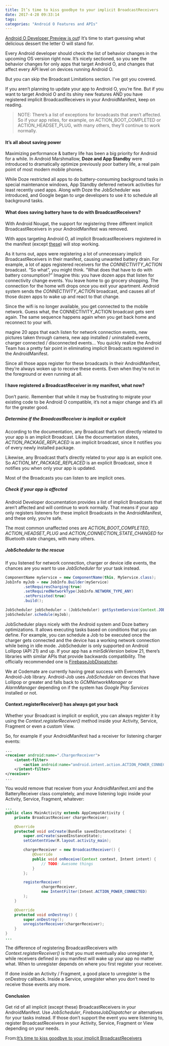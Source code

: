 ```yaml
---
title: It’s time to kiss goodbye to your implicit BroadcastReceivers
date: 2017-4-28 09:33:14
tags:
categories: "Android O Features and APIs"
---
```


[Android O Developer Preview is out](https://developer.android.com/preview/index.html)! It’s time to start guessing what delicious dessert the letter O will stand for.

Every Android developer should check the list of behavior changes in the upcoming OS version right now. It’s nicely sectioned, so you see the behavior changes for only apps that target Android O, and changes that affect every API level on devices running Android O.

But you can skip the Broadcast Limitations section. I’ve got you covered.

If you aren’t planning to update your app to Android O, you’re fine. But if you want to target Android O and its shiny new features AND you have registered implicit BroadcastReceivers in your AndroidManifest, keep on reading.

>NOTE: There’s a list of exceptions for broadcasts that aren’t affected. So if your app relies, for example, on ACTION_BOOT_COMPLETED or ACTION_HEADSET_PLUG, with many others, they’ll continue to work normally.

#### It’s all about saving power

Maximizing performance & battery life has been a big priority for Android for a while. In Android Marshmallow, **Doze and App Standby** were introduced to dramatically optimize previously poor battery life, a real pain point of most modern mobile phones.

While Doze restricted all apps to do battery-consuming background tasks in special maintenance windows, App Standby deferred network activities for least recently used apps. Along with Doze the JobScheduler was introduced, and Google began to urge developers to use it to schedule all background tasks.

<!--more-->

#### What does saving battery have to do with BroadcastReceivers?

With Android Nougat, the support for registering three different implicit BroadcastReceivers in your AndroidManifest was removed.

With apps targeting Android O, all implicit BroadcastReceivers registered in the manifest (except [these](https://developer.android.com/preview/features/background-broadcasts.html)) will stop working.

As it turns out, apps were registering a lot of unnecessary implicit BroadcastReceivers in their manifest, causing unwanted battery drain. For example, a lot of apps registered receivers for the _CONNECTIVITY_ACTION_ broadcast. “So what”, you might think. “What does that have to do with battery consumption?”
Imagine this: you have dozen apps that listen for connectivity change events. You leave home to go grocery shopping. The connection for the home wifi drops once you exit your apartment. Android system sends the _CONNECTIVITY_ACTION_ broadcast, and causes all of those dozen apps to wake up and react to that change.

Since the wifi is no longer available, you get connected to the mobile network. Guess what, the CONNECTIVITY_ACTION broadcast gets sent again. The same sequence happens again when you get back home and reconnect to your wifi.

magine 20 apps that each listen for network connection events, new pictures taken through camera, new app installed / uninstalled events, charger connected / disconnected events… You quickly realize the Android Team has a pretty fair point in eliminating implicit Broadcasts registered in the AndroidManifest.

Since all those apps register for these broadcasts in their AndroidManifest, they’re always woken up to receive these events. Even when they’re not in the foreground or even running at all.

#### I have registered a BroadcastReceiver in my manifest, what now?

Don’t panic. Remember that while it may be frustrating to migrate your existing code to be Android O compatible, it’s not a major change and it’s all for the greater good.

##### Determine if the BroadcastReceiver is implicit or explicit

According to the documentation, any Broadcast that’s not directly related to your app is an implicit Broadcast. Like the documentation states, _ACTION_PACKAGE_REPLACED_ is an implicit broadcast, since it notifies you of every newly installed package.

Likewise, any Broadcast that’s directly related to your app is an explicit one. So _ACTION_MY_PACKAGE_REPLACED_ is an explicit Broadcast, since it notifies you when only your app is updated.

Most of the Broadcasts you can listen to are implicit ones.

##### Check if your app is affected

Android Developer documentation provides a list of implicit Broadcasts that aren’t affected and will continue to work normally. That means if your app only registers listeners for these implicit Broadcasts in the AndroidManifest, and these only, you’re safe.

The most common unaffected ones are _ACTION_BOOT_COMPLETED_, _ACTION_HEADSET_PLUG_ and _ACTION_CONNECTION_STATE_CHANGED_ for Bluetooth state changes, with many others.

##### JobScheduler to the rescue

If you listened for network connection, charger or device idle events, the chances are you want to use _JobScheduler_ for your task instead.

```java
ComponentName myService = new ComponentName(this, MyService.class);
JobInfo myJob = new JobInfo.Builder(myService)
        .setRequiresCharging(true)
        .setRequiredNetworkType(JobInfo.NETWORK_TYPE_ANY)
        .setPersisted(true)
        .build();

JobScheduler jobScheduler = (JobScheduler) getSystemService(Context.JOB_SCHEDULER_SERVICE);
jobScheduler.schedule(myJob);
```

JobScheduler plays nicely with the Android system and Doze battery optimizations. It allows executing tasks based on conditions that you can define. For example, you can schedule a Job to be executed once the charger gets connected and the device has a working network connection while being in idle mode.
JobScheduler is only supported on Android Lollipop (API 21) and up. If your app has a minSdkVersion below 21, there’s libraries with similar APIs that provide backwards compatibility. The officially recommended one is [FirebaseJobDispatcher](https://github.com/firebase/firebase-jobdispatcher-android).

We at Codemate are currently having great success with Evernote’s Android-Job library. Android-Job uses _JobScheduler_ on devices that have Lollipop or greater and falls back to _GCMNetworkManager_ or _AlarmManager_ depending on if the system has _Google Play Services_ installed or not.

#### Context.registerReceiver() has always got your back

Whether your Broadcast is implicit or explicit, you can always register it by using the _Context.registerReceiver()_ method inside your Activity, Service, Fragment or even a custom View.

So, for example if your AndroidManifest had a receiver for listening charger events:

```xml
...
<receiver android:name=".ChargerReceiver">
    <intent-filter>
        <action android:name="android.intent.action.ACTION_POWER_CONNECTED" />
    </intent-filter>
</receiver>
...
```

You would remove that receiver from your AndroidManifest.xml and the BatteryReceiver class completely, and move listening logic inside your Activity, Service, Fragment, whatever:

```java
...
public class MainActivity extends AppCompatActivity {
    private BroadcastReceiver chargerReceiver;

    @Override
    protected void onCreate(Bundle savedInstanceState) {
        super.onCreate(savedInstanceState);
        setContentView(R.layout.activity_main);

        chargerReceiver = new BroadcastReceiver() {
            @Override
            public void onReceive(Context context, Intent intent) {
                // TODO: Awesome things
            }
        };

        registerReceiver(
                chargerReceiver,
                new IntentFilter(Intent.ACTION_POWER_CONNECTED)
        );
    }

    @Override
    protected void onDestroy() {
        super.onDestroy();
        unregisterReceiver(chargerReceiver);
    }
}
...
```

The difference of registering BroadcastReceivers with _Context.registerReceiver()_ is that you must eventually also unregister it, while receivers defined in you manifest will wake up your app no matter what. When to unregister depends on where you first register your receiver.

If done inside an Activity / Fragment, a good place to unregister is the onDestroy callback. Inside a Service, unregister when you don’t need to receive those events any more.

#### Conclusion

Get rid of all implicit (except these) BroadcastReceivers in your AndroidManifest. Use _JobScheduler_, _FirebaseJobDispatcher_ or alternatives for your tasks instead. If those don’t support the event you were listening to, register BroadcastReceivers in your Activity, Service, Fragment or View depending on your needs.

From:[It’s time to kiss goodbye to your implicit BroadcastReceivers](https://medium.com/@iiro.krankka/its-time-to-kiss-goodbye-to-your-implicit-broadcastreceivers-eefafd9f4f8a)
